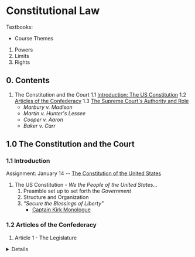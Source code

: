 # Constitutional Law

Textbooks:

- Course Themes
 1. Powers
 2. Limits
 3. Rights



## 0. Contents

1. The Constitution and the Court
  1.1 [Introduction: The US Constitution](#11-introduction)
  1.2 [Articles of the Confederacy](https://alexeibex.github.io/constitutionallaw#12-articles-of-the-confederacy)
  1.3 [The Supreme Court's Authority and Role](#1.2)
     - *Marbury v. Madison*
     - *Martin v. Hunter's Lessee*
     - *Cooper v. Aaron*
     - *Baker v. Carr*

## 1.0 The Constitution and the Court
### 1.1 Introduction

 Assignment: January 14 -- [The Constitution of the United States](https://www.law.cornell.edu/constitution)
 1. The US Constitution - *We the People of the United States...*
    1. Preamble set up to set forth the *Government*
    2. Structure and Organization
    3. *"Secure the Blessings of Liberty"*
        - [Captain Kirk Monologue](https://www.youtube.com/watch?v=uGO-SldLrNA)

### 1.2 Articles of the Confederacy
1. Article 1 - The Legislature
<details>
  - Section 1: **Legislative Powers**
  - *"All Legislative Power herein granted shall be vested in a Congress of the United States"*
  - Section 2: **The House of Representatives**
  - Creation of House and sets election terms.
    - *1st Stain of the Constitution* The 3/5ths clause
  - Section 3: **The Senate & Impeachment**
    - Creation of Senate and election terms.
    - Separate but **Interlocking** Powers
      - Vice President has vote if tie
    - Senate has the sole power to try all Impeachment
      - "...on Oath or affirmation."
    - Chief Justice of SCOTUS will preside over Impeachment
    - Impeachment requires 2/3rds majority
    - Impeachment results in exit from office
  - Section 6: **Compensation and Privileges of Members**
    - Prevention of abuse to promote free discussion & debate
      - "for any Speech or Debate...they shall not be questioned in any other place"
  - Section 7: **Passage of Bills**
    - "Swiss Timepiece process of creation of law"
    - "Let's make it **Hard** for the government to act..."
  - Section 8: Scope of Legislative Power
    - Commerce Clause of Congress - "The Power to regulate Commerce among **different places**..."
    - Patents & Trademarks
    - International Law
    - War Powers
    - Necessary & Proper - ***Elastic Clause***
  - Section 9: Limits on Legislative Power
    - Stain #2 - Commerce of slaves
    - Habeas Corpus
    - Ex Post Facto
    - No Title of Nobility & No Emoluments
  - Section 10: Limits on States
    - States cannot get involved in treaties
    - No Bills of attainder & Ex Post Facto
    - No Law impairing federal law
2. Article 2 - The Presidency
<details>
  - Section 1: Election, Installation, Removal
      - Natural Born citizen
      - 35 years old
      - The Oath "I do solemnly swear"
  - Section 2: Presidential Powers
      - Commander and Chief
      - Reprieves and Pardons
      - **Appointment of all officials**
  - Section 3: State of the Union, Receive Ambassadors, Laws Faithfully Executed, Commission Officers
      - State of the Union
  - Section 4: Impeachment
3. Article 3 - The Judiciary
<details>
  - Section 1: Judicial Power Vested
  - Section 2: Scope of Judicial Power
     - Subject Matter Jurisdiction
     - Appellate Jurisdiction v. Original Jurisdiction
     - Procedure of
  - Section 3: Treason
     - Specific guidelines for Treason
4. Article 4 - The States
<details>
  - Section 1: Full Faith and Credit
  - Section 2: Privileges & Immunities, Extradition, Fugitive Slaves
  - Section 3: Admission of States
    - Undemocratic institution
  - Section 4: Guarantees to States
5. Article 5 - Amendment Process
<details>
  - 2/3rds & 3/4ths requirements for amendments
  - Very Difficult to Change the Constitution
      - Super Super Majority
6. Article 6 - Legal Status of the Constitution
<details>
  - Supremacy Clause
  - "but no religious test shall ever be required..."
7. Article 7 - Ratification

Passage of Bill of Rights - (1791)



 - which add 10 amendments
 - Adds one every 20 years
 - 27 Total amendments

### 1.3 Authority & Role of the Supreme Court

###### ***The Power of Judicial Review***

<details>
<summary>Case: *[Marbury v. Madison](https://advance.lexis.com/api/permalink/c36871a6-f343-4439-92c2-c20a624e1549/?context=1000516)*</summary>
**Overview:**  Even though an applicant had a legal right to his appointment as justice of the peace, he was not entitled to a mandamus because the act giving the U.S. Supreme Court authority to issue a mandamus to an officer violated the Constitution.
**Facts:**
William Marbury, Dennis Ramsay, Robert Townsend Hooe, and William Harper, by their counsel, Charles Lee, severally moved the court for a rule to James Madison, secretary of state of the United States, to show cause why a mandamus should not issue commanding him to cause to be delivered to them respectively their several commissions as justices of the peace in the district of Columbia. This motion was supported by affidavits of the following facts; that notice of this motion had been given to Mr. Madison; that Mr. Adams, the late president of the United States, nominated the applicants to the senate for their advice and consent to be appointed justices of the peace of the district of Columbia; that the senate advised and consented to the appointments; that commissions in the due form were signed by the said president appointing them justices, and that the seal of the United States was in due form affixed to the said commissions by the secretary of state; that the applicants have requested Mr. Madison to deliver them their said commissions, who has not complied with that request; and that their said commissions are withheld from them.
Applicant asked the Supreme Court to compel President Jefferson’s Secretary of State, by Writ of Mandamus, to deliver the commission.
**Issue:**
Does the applicant have a vested right in the commission he demands?
**Rule:**
The Constitution of the United States establishes certain limits not to be transcended by the different departments of the government. The powers of the legislature are defined, and limited; and that those limits may not be mistaken, or forgotten, the Constitution is written. To what purpose are powers limited, and to what purpose is that limitation committed to writing, if these limits may, at any time, be passed by those intended to be restrained? The distinction, between a government with limited and unlimited powers, is abolished, if those limits do not confine the persons on whom they are imposed, and if acts prohibited and acts allowed, are of equal obligation. It is a proposition too plain to be contested, that the Constitution controls any legislative act repugnant to it; or, that the legislature may alter the Constitution by an ordinary act.
**Conclusion:**

**Notes/Concepts:**
The court held the Judiciary Act of 1789 to be unconstitutional because in granting the Court original jurisdiction in acts by government officials, Congress exceeded its constitutional power.
***Judicial Review*** - The Court has the final say in constitutional interpretation. “It is emphatically the province and duty of the judicial department to say what the law is.""

</details>

Class Notes:


###### ***Supreme Court Authority to Review State Court Judgements***

<details>
<summary>Case: *[Martin v. Hunter's Lessee](https://advance.lexis.com/api/permalink/b6a39380-672b-4b93-8fdb-f7bb6d7d8c42/?context=1000516)*</summary>

 **Overview:** The Supreme Court of the United States had appellate power over a final judgement from a state court of appeals because the matter concerned an issue arising under a treaty of the United States.
**Facts:**
Plaintiff appealed from the Court of Appeals of Virginia which found for defendant in plaintiff's action of ejectment, the Supreme Court of the United States reversed. The court of appeals refused to obey the mandate of the Supreme Court because it determined that the appellate power of the Supreme Court did not extend to the state court of appeals. The case was once again brought to the Supreme Court on writ of error.
**Issue:**
Whether the Supreme Court of the United States has appellate jurisdiction over the state court of appeals.
**Rule:**
Congress cannot vest any portion of the judicial power of the United States, except in courts ordained and established by itself; and if in any of the cases enumerated in the constitution, the state courts did not then possess jurisdiction, the appellate jurisdiction of the supreme court (admitting that it could act on state courts) could not reach those cases, and, consequently, the injunction of the constitution, that the judicial power "shall be vested," would be disobeyed. It would seem, therefore, to follow, that congress are bound to create some inferior courts, in which to vest all that jurisdiction which, under the constitution, is exclusively vested in the United States, and of which the supreme court cannot take original cognizance. They might establish one or more inferior courts; they might parcel out the jurisdiction among such courts, from time to time, at their own pleasure. But the whole judicial power of the United States should be, at all times, vested either in an original or appellate form, in some courts created under its authority.
**Conclusion:**

**Notes/Concepts:**
The Court’s power to review state court decisions and the constitutionality of state court decisions is well established. See §25 of the Federal Judiciary Act of 1789

</details>


###### ***Topic***

<details>
<summary>Case: *Baker v. Carr*</summary>

**Facts:**
Case over legislative districts.
**Issue:**

**Rule:**

**Conclusion:**

**Notes/Concepts:**

</details>
